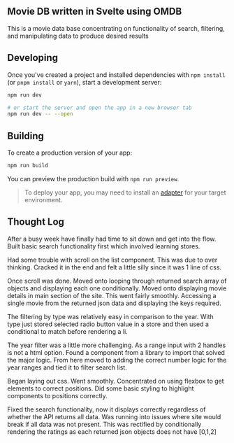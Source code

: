 
## Movie DB written in Svelte using OMDB

This is a movie data base concentrating on functionality of search, filtering, and manipulating data to produce desired results

## Developing

Once you've created a project and installed dependencies with `npm install` (or `pnpm install` or `yarn`), start a development server:

```bash
npm run dev

# or start the server and open the app in a new browser tab
npm run dev -- --open
```

## Building

To create a production version of your app:

```bash
npm run build
```

You can preview the production build with `npm run preview`.

> To deploy your app, you may need to install an [adapter](https://kit.svelte.dev/docs/adapters) for your target environment.


## Thought Log

After a busy week have finally had time to sit down and get into the flow. Built basic search functionality first which involved learning stores.

Had some trouble with scroll on the list component. This was due to over thinking. Cracked it in the end and felt a little silly since it was 1 line of css.

Once scroll was done. Moved onto looping through returned search array of objects and displaying each one conditionally.
Moved onto displaying movie details in main section of the site. This went fairly smoothly. Accessing a single movie from the returned json data and displaying the keys required.

The filtering by type was relatively easy in comparison to the year. With type just stored selected radio button value in a store and then used a conditional to match before rendering a li.

The year filter was a little more challenging. As a range input with 2 handles is not a html option. Found a component from a library to import that solved the major logic. From here moved to adding the correct number logic for the year ranges and tied it to filter search list.  

Began laying out css. Went smoothly. Concentrated on using flexbox to get elements to correct positions. Did some basic styling to highlight components to positions correctly. 

Fixed the search functionality, now it displays correctly regardless of whether the API returns all data. Was running into issues where site would break if all data was not present. This was rectified by conditionally rendering the ratings as each returned json objects does not have [0,1,2]